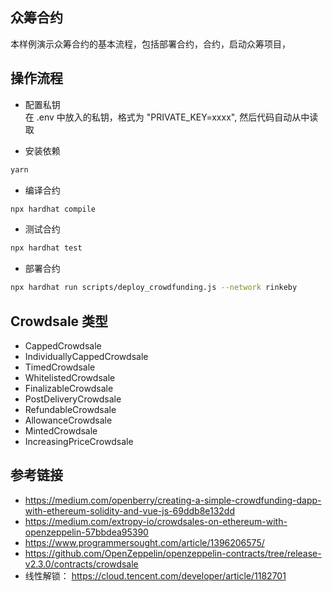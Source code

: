 ## 众筹合约

本样例演示众筹合约的基本流程，包括部署合约，合约，启动众筹项目，

## 操作流程

- 配置私钥  
  在 .env 中放入的私钥，格式为 "PRIVATE_KEY=xxxx", 然后代码自动从中读取

- 安装依赖

```bash
yarn
```

- 编译合约

```bash
npx hardhat compile
```

- 测试合约

```bash
npx hardhat test
```

- 部署合约

```bash
npx hardhat run scripts/deploy_crowdfunding.js --network rinkeby
```

## Crowdsale 类型

- CappedCrowdsale
- IndividuallyCappedCrowdsale
- TimedCrowdsale
- WhitelistedCrowdsale
- FinalizableCrowdsale
- PostDeliveryCrowdsale
- RefundableCrowdsale
- AllowanceCrowdsale
- MintedCrowdsale
- IncreasingPriceCrowdsale

## 参考链接

- https://medium.com/openberry/creating-a-simple-crowdfunding-dapp-with-ethereum-solidity-and-vue-js-69ddb8e132dd  
- https://medium.com/extropy-io/crowdsales-on-ethereum-with-openzeppelin-57bbdea95390  
- https://www.programmersought.com/article/1396206575/  
- https://github.com/OpenZeppelin/openzeppelin-contracts/tree/release-v2.3.0/contracts/crowdsale
- 线性解锁： https://cloud.tencent.com/developer/article/1182701
